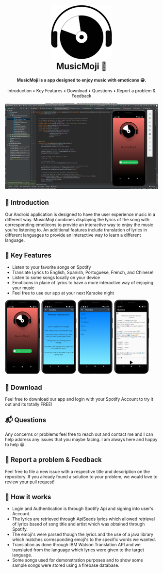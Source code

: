 
<h1 align="center">
  <br>
  <img src="https://github.com/justinkwan20/MusicMoji/blob/master/recordHeadphones.png" width="200"></a>
  <br>
  MusicMoji 🎵
  <br>
</h1>

<h4 align="center">MusicMoji is a app designed to enjoy music with emoticons 😀.</h4>

<p align="center">
  <a ref="#Introduction">Introduction</a> •
  <a ref="#key-features">Key Features</a> •
  <a ref="#download">Download</a> •
  <a ref="#Questions">Questions</a> •
  <a ref="#Problem">Report a problem & Feedback</a> 

</p>

![screenshot](https://github.com/justinkwan20/MusicMoji/blob/master/MusicMoji.png)

## 👋 Introduction
Our Android application is designed to have the user experience music in a different way. MusicMoji combines displaying the lyrics of the song with corresponding emoticons to provide an interactive way to enjoy the music you're listening to. An additional features include translation of lyrics in different languages to provide an interactive way to learn a different language.

## 🔑 Key Features

* Listen to your favorite songs on Spotify
* Translate Lyrics to English, Spanish, Portuguese, French, and Chinese!
* Listen to some songs locally on your device
* Emoticons in place of lyrics to have a more interactive way of enjoying your music
* Feel free to use our app at your next Karaoke night

<p float="left">
  <img src="https://github.com/justinkwan20/MusicMoji/blob/master/titleScreen2.png" width="23%" />
  <img src="https://github.com/justinkwan20/MusicMoji/blob/master/Description2.png" width="23%" /> 
  <img src="https://github.com/justinkwan20/MusicMoji/blob/master/languageNew2.png" width="23%" />
  <img src="https://github.com/justinkwan20/MusicMoji/blob/master/example2.png" width="23%" />
</p>

## 📲 Download
Feel free to download our app and login with your Spotify Account to try it out and its totally FREE!

## 📬 Questions
Any concerns or problems feel free to reach out and contact me and I can help address any issues that you maybe facing. I am always here and happy to help 😀.

## 🤝 Report a problem & Feedback
Feel free to file a new issue with a respective title and description on the repository. If you already found a solution to your problem, we would love to review your pull request!

## 🔧 How it works
- Login and Authentication is through Spotify Api and signing into user's Account.
- The lyrics are retrieved through ApiSeeds lyrics which allowed retrieval of lyrics based of song title and artist which was obtained through Spotify.
- The emoji's were parsed though the lyrics and the use of a java library which matches corresponding emoji's to the specific words we wanted.
- Translation as done through IBM Watson Translation API and we translated from the language which lyrics were given to the target language. 
- Some songs used for demonstration purposes and to show some sample songs were stored using a firebase database. 
